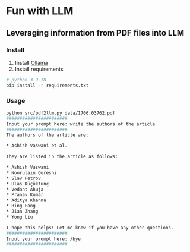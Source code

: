 # Fun with LLM


## Leveraging information from PDF files into LLM

### Install 

1. Install [Ollama](https://ollama.com/download)
2. Install requirements
```bash
# python 3.9.18
pip install -r requirements.txt
```

### Usage 

```bash
python src/pdf2llm.py data/1706.03762.pdf
#######################
Input your prompt here: write the authors of the article
#######################
The authors of the article are:

* Ashish Vaswani et al.

They are listed in the article as follows:

* Ashish Vaswani
* Noorulain Qureshi
* Slav Petrov
* Ulas Küçüktunç
* Vedant Ahuja
* Pranav Kumar
* Aditya Khanna
* Bing Fang
* Jian Zhang
* Yong Liu

I hope this helps! Let me know if you have any other questions.
#######################
Input your prompt here: /bye
#######################
```
